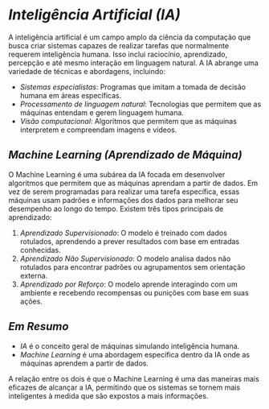 # *Inteligência Artificial (IA)*

A inteligência artificial é um campo amplo da ciência da computação que busca criar sistemas capazes de realizar tarefas que normalmente requerem inteligência humana. Isso inclui raciocínio, aprendizado, percepção e até mesmo interação em linguagem natural. A IA abrange uma variedade de técnicas e abordagens, incluindo:

- *Sistemas especialistas*: Programas que imitam a tomada de decisão humana em áreas específicas.
- *Processamento de linguagem natural*: Tecnologias que permitem que as máquinas entendam e gerem linguagem humana.
- *Visão computacional*: Algoritmos que permitem que as máquinas interpretem e compreendam imagens e vídeos.

## *Machine Learning (Aprendizado de Máquina)*

O Machine Learning é uma subárea da IA focada em desenvolver algoritmos que permitem que as máquinas aprendam a partir de dados. Em vez de serem programadas para realizar uma tarefa específica, essas máquinas usam padrões e informações dos dados para melhorar seu desempenho ao longo do tempo. Existem três tipos principais de aprendizado:

1. *Aprendizado Supervisionado*: O modelo é treinado com dados rotulados, aprendendo a prever resultados com base em entradas conhecidas.
2. *Aprendizado Não Supervisionado*: O modelo analisa dados não rotulados para encontrar padrões ou agrupamentos sem orientação externa.
3. *Aprendizado por Reforço*: O modelo aprende interagindo com um ambiente e recebendo recompensas ou punições com base em suas ações.

## *Em Resumo*

- *IA* é o conceito geral de máquinas simulando inteligência humana.
- *Machine Learning* é uma abordagem específica dentro da IA onde as máquinas aprendem a partir de dados.

A relação entre os dois é que o Machine Learning é uma das maneiras mais eficazes de alcançar a IA, permitindo que os sistemas se tornem mais inteligentes à medida que são expostos a mais informações.
